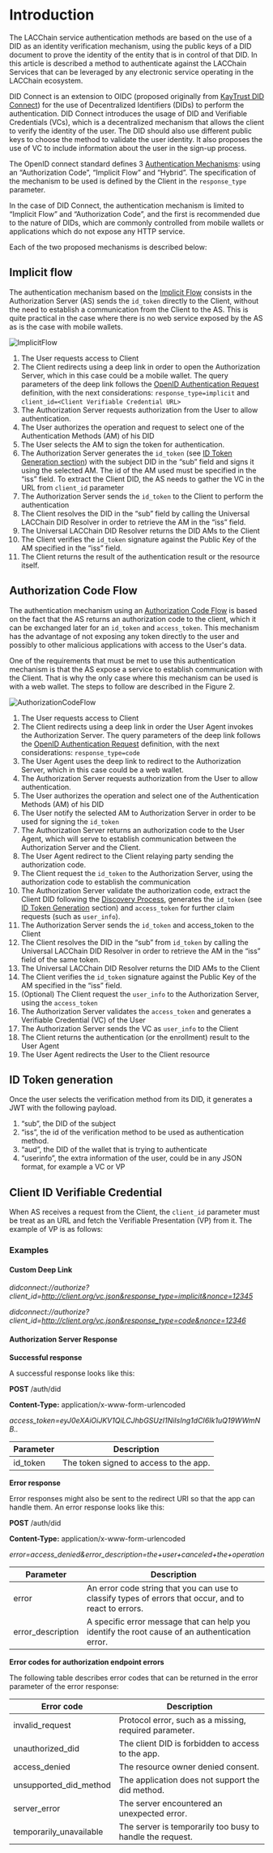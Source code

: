 # Introduction

The LACChain service authentication methods are based on the use of a DID as an identity verification mechanism, using the public keys of a DID document to prove the identity of the entity that is in control of that DID. In this article is described a method to authenticate against the LACChain Services that can be leveraged by any electronic service operating in the LACChain ecosystem.

DID Connect is an extension to OIDC (proposed originally from [KayTrust DID Connect](https://developer.kaytrust.id/Specs/DIDConnect/)) for the use of Decentralized Identifiers (DIDs) to perform the authentication. DID Connect introduces the usage of DID and Verifiable Credentials (VCs), which is a decentralized mechanism that allows the client to verify the identity of the user. The DID should also use different public keys to choose the method to validate the user identity. It also proposes the use of VC to include information about the user in the sign-up process. 

The OpenID connect standard defines 3 [Authentication Mechanisms](https://openid.net/specs/openid-connect-core-1_0.html#Authentication): using an “Authorization Code”, “Implicit Flow” and “Hybrid”. The specification of the mechanism to be used is defined by the Client in the ``response_type`` parameter.

In the case of DID Connect, the authentication mechanism is limited to “Implicit Flow” and “Authorization Code”, and the first is recommended due to the nature of DIDs, which are commonly controlled from mobile wallets or applications which do not expose any HTTP service.

Each of the two proposed mechanisms is described below:

## Implicit flow

The authentication mechanism based on the [Implicit Flow](https://openid.net/specs/openid-connect-core-1_0.html#ImplicitFlowSteps) consists in the Authorization Server (AS) sends the ``id_token`` directly to the Client, without the need to establish a communication from the Client to the AS. This is quite practical in the case where there is no web service exposed by the AS as is the case with mobile wallets.

![ImplicitFlow](./_assets/implicit.png)
  
1. The User requests access to Client
2. The Client redirects using a deep link in order to open the Authorization Server,  which in this case could be a mobile wallet. The query parameters of the deep link follows the [OpenID Authentication Request](https://openid.net/specs/openid-connect-core-1_0.html#AuthRequest) definition, with the next considerations: ``response_type=implicit`` and ``client_id=<Client Verifiable Credential URL>``
3. The Authorization Server requests authorization from the User to allow authentication.
4. The User authorizes the operation and request to select one of the Authentication Methods (AM) of his DID
5. The User selects the AM to sign the token for authentication.
6. The Authorization Server generates the ``id_token`` (see [ID Token Generation section](https://dev.lacchain.net/working-groups/ssi/did-connect)) with the subject DID in the “sub” field and signs it using the selected AM. The id of the AM used must be specified in the “iss” field. To extract the Client DID, the AS needs to gather the VC in the URL from ``client_id`` parameter
7. The Authorization Server sends the ``id_token`` to the Client to perform the authentication
8. The Client resolves the DID in the “sub” field by calling the Universal LACChain DID Resolver in order to retrieve the AM in the “iss” field.
9. The Universal LACChain DID Resolver returns the DID AMs to the Client
10. The Client verifies the ``id_token`` signature against the Public Key of the AM specified in the “iss” field.
11. The Client returns the result of the authentication result or the resource itself.


## Authorization Code Flow

The authentication mechanism using an [Authorization Code Flow](https://openid.net/specs/openid-connect-core-1_0.html#CodeFlowSteps) is based on the fact that the AS returns an authorization code to the client, which it can be exchanged later for an ``id_token`` and ``access_token``. This mechanism has the advantage of not exposing any token directly to the user and possibly to other malicious applications with access to the User's data.

One of the requirements that must be met to use this authentication mechanism is that the AS expose a service to establish communication with the Client. That is why the only case where this mechanism can be used is with a web wallet. The steps to follow are described in the Figure 2.

![AuthorizationCodeFlow](./_assets/authorization.png)

1. The User requests access to Client
2. The Client redirects using a deep link in order the User Agent invokes the Authorization Server. The query parameters of the deep link follows the [OpenID Authentication Request](https://openid.net/specs/openid-connect-core-1_0.html#AuthRequest) definition, with the next considerations: ``response_type=code``
3. The User Agent uses the deep link to redirect to the Authorization Server, which in this case could be a web wallet.
4. The Authorization Server requests authorization from the User to allow authentication.
5. The User authorizes the operation and  select one of the Authentication Methods (AM) of his DID
6. The User notify the selected AM to Authorization Server in order to be used for signing the ``id_token``
7. The Authorization Server returns an authorization code to the User Agent, which will serve to establish communication between the Authorization Server and the Client.
8. The User Agent redirect to the Client relaying party sending the authorization code.
9. The Client request the ``id_token`` to the Authorization Server, using the authorization code to establish the communication
10. The Authorization Server validate the authorization code, extract the Client DID following the [Discovery Process](https://openid.net/specs/openid-connect-core-1_0.html#DiscoReg), generates the ``id_token`` (see [ID Token Generation](https://dev.lacchain.net/en/working-groups/ssi/authentication#id_token) section) and ``access_token`` for further claim requests (such as ``user_info``).
11. The Authorization Server sends the ``id_token`` and access_token to the Client
12. The Client resolves the DID in the “sub” from ``id_token`` by calling the Universal LACChain DID Resolver in order to retrieve the AM in the “iss” field of the same token.
13. The Universal LACChain DID Resolver returns the DID AMs to the Client
14. The Client verifies the ``id_token`` signature against the Public Key of the AM specified in the “iss” field.
15. (Optional) The Client request the ``user_info`` to the Authorization Server, using the ``access_token``
16. The Authorization Server validates the ``access_token`` and generates a Verifiable Credential (VC) of the User
17. The Authorization Server sends the VC as ``user_info`` to the Client
18. The Client returns the authentication (or the enrollment) result to the User Agent
19. The User Agent redirects the User to the Client resource

## ID Token generation

Once the user selects the verification method from its DID, it generates a JWT with the following payload.

1. “sub”, the DID of the subject
2. “iss”, the id of the verification method to be used as authentication method.
3. “aud”, the DID of the wallet that is trying to authenticate
4. “userinfo”, the extra information of the user, could be in any JSON format, for example a VC or VP

## Client ID Verifiable Credential

When AS receives a request from the Client, the ``client_id`` parameter must be treat as an URL and fetch the Verifiable Presentation (VP) from it. The example of VP is as follows:

### Examples

#### Custom Deep Link

*didconnect://authorize?client_id=http://client.org/vc.json&response_type=implicit&nonce=12345*

*didconnect://authorize?client_id=http://client.org/vc.json&response_type=code&nonce=12346*

#### Authorization Server Response

**Successful response**

A successful response looks like this:

**POST** /auth/did 

**Content-Type:** application/x-www-form-urlencoded

*access_token=eyJ0eXAiOiJKV1QiLCJhbGSUzI1NiIsIng1dCI6Ik1uQ19WWmNB..*

|Parameter	| Description
|-----------|------------------------------------
|id_token	  |The token signed to access to the app.

**Error response**

Error responses might also be sent to the redirect URI so that the app can handle them. An error response looks like this:

**POST** /auth/did

**Content-Type:** application/x-www-form-urlencoded

*error=access_denied&error_description=the+user+canceled+the+operation*

|Parameter	| Description
|-----------|------------------------------------
|error	    |An error code string that you can use to classify types of errors that occur, and to react to errors.
|error_description	    |A specific error message that can help you identify the root cause of an authentication error.

**Error codes for authorization endpoint errors**

The following table describes error codes that can be returned in the error parameter of the error response:

|Error code	|Description
|-----------|------------------------------------------------------------
|invalid_request |	Protocol error, such as a missing, required parameter.
|unauthorized_did |	The client DID is forbidden to access to the app.
|access_denied |	The resource owner denied consent.
|unsupported_did_method |	The application does not support the did method.
|server_error |	The server encountered an unexpected error.
|temporarily_unavailable |	The server is temporarily too busy to handle the request.
